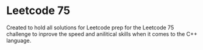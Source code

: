 # Leetcode 75 
Created to hold all solutions for Leetcode prep for the Leetcode 75 challenge to inprove the speed and anilitical skills when it comes to the C++ language. 